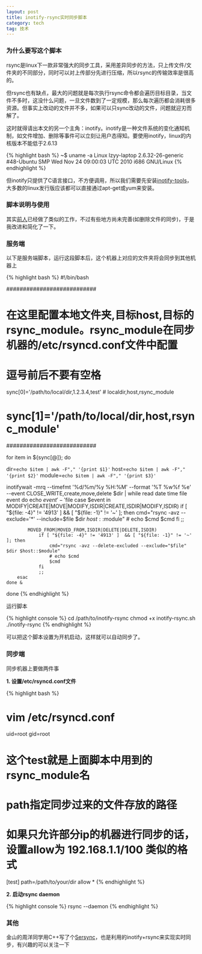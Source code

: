 ```yaml
---
layout: post
title: inotify-rsync实时同步脚本
category: tech
tag: 技术
---
```


### 为什么要写这个脚本

rsync是linux下一款非常强大的同步工具，采用差异同步的方法，只上传文件/文件夹的不同部分，同时可以对上传部分先进行压缩，所以rsync的传输效率是很高的。

但rsync也有缺点，最大的问题就是每次执行rsync命令都会遍历目标目录，当文件不多时，这没什么问题，一旦文件数到了一定规模，那么每次遍历都会消耗很多资源。但事实上改动的文件并不多，如果可以只sync改动的文件，问题就迎刃而解了。

这时就得请出本文的另一个主角：inotify。inotify是一种文件系统的变化通知机制，如文件增加、删除等事件可以立刻让用户态得知。要使用inotify，linux的内核版本不能低于2.6.13

{% highlight bash %}
~$ uname -a
Linux lzyy-laptop 2.6.32-26-generic #48-Ubuntu SMP Wed Nov 24 09:00:03 UTC 2010 i686 GNU/Linux
{% endhighlight %}

但inotify只提供了C语言接口，不方便调用，所以我们需要先安装<a href="https://github.com/rvoicilas/inotify-tools/wiki/">inotify-tools</a>，大多数的linux发行版应该都可以直接通过apt-get或yum来安装。

### 脚本说明与使用

其实<a href="http://blog.chinaunix.net/u/32831/showart_1289758.html">前人</a>已经做了类似的工作，不过有些地方尚未完善(如删除文件的同步)，于是我改进和简化了一下。

### 服务端

以下是服务端脚本，运行这段脚本后，这个机器上对应的文件夹将会同步到其他机器上

{% highlight bash %}
#!/bin/bash

###########################
# 在这里配置本地文件夹,目标host,目标的rsync_module。rsync_module在同步机器的/etc/rsyncd.conf文件中配置
# 逗号前后不要有空格
sync[0]='/path/to/local/dir,1.2.3.4,test' # localdir,host,rsync_module
# sync[1]='/path/to/local/dir,host,rsync_module'
###########################

for item in ${sync[@]}; do

dir=`echo $item | awk -F"," '{print $1}'`
host=`echo $item | awk -F"," '{print $2}'`
module=`echo $item | awk -F"," '{print $3}'`

inotifywait -mrq --timefmt '%d/%m/%y %H:%M' --format  '%T %w%f %e' \
 --event CLOSE_WRITE,create,move,delete  $dir | while read  date time file event
	do
		echo $event'-'$file
		case $event in
			MODIFY|CREATE|MOVE|MODIFY,ISDIR|CREATE,ISDIR|MODIFY,ISDIR)
				if [ "${file: -4}" != '4913' ]  && [ "${file: -1}" != '~' ]; then
					cmd="rsync -avz --exclude='*' --include=$file $dir $host::$module"
					# echo $cmd
					$cmd
				fi
				;;

			MOVED_FROM|MOVED_FROM,ISDIR|DELETE|DELETE,ISDIR)
				if [ "${file: -4}" != '4913' ]  && [ "${file: -1}" != '~' ]; then
					cmd="rsync -avz --delete-excluded --exclude="$file" $dir $host::$module"
					# echo $cmd
					$cmd
				fi
				;;
		esac
	done &
done
{% endhighlight %}

运行脚本

{% highlight console %}
cd /path/to/inotify-rsync
chmod +x inotify-rsync.sh
./inotify-rsync
{% endhighlight %}

可以把这个脚本设置为开机启动，这样就可以自动同步了。

### 同步端

同步机器上要做两件事

**1. 设置/etc/rsyncd.conf文件**

{% highlight bash %}
# vim /etc/rsyncd.conf

uid=root
gid=root
# 这个test就是上面脚本中用到的rsync_module名
# path指定同步过来的文件存放的路径
# 如果只允许部分ip的机器进行同步的话，设置allow为 192.168.1.1/100 类似的格式
[test]
path=/path/to/your/dir
allow *
{% endhighlight %}

**2. 启动rsync daemon**

{% highlight console %}
rsync --daemon
{% endhighlight %}

### 其他

金山的周洋同学用C++写了个<a href="http://hi.baidu.com/johntech/blog/item/f8bdaec8fb3c268dc81768c0.html">Sersync</a>，也是利用的inotify+rsync来实现实时同步，有兴趣的可以关注一下
